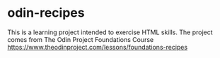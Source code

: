 # odin-recipes

This is a learning project intended to exercise HTML skills.
The project comes from The Odin Project Foundations Course https://www.theodinproject.com/lessons/foundations-recipes